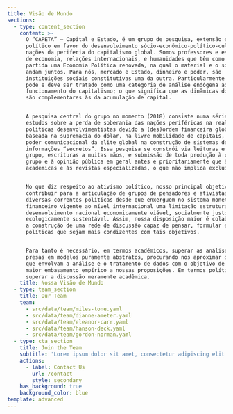 ```yaml
---
title: Visão de Mundo
sections:
  - type: content_section
    content: >-
      O “CAPETA” – Capital e Estado, é um grupo de pesquisa, extensão e ativismo
      político em favor do desenvolvimento sócio-econômico-político-cultural das
      nações da periferia do capitalismo global. Somos professores e estudantes
      de economia, relações internacionais, e humanidades que têm como ponto de
      partida uma Economia Política renovada, na qual o material e o social
      andam juntos. Para nós, mercado e Estado, dinheiro e poder, são
      instituições sociais constitutivas uma da outra. Particularmente o Estado
      pode e deve ser tratado como uma categoria de análise endógena ao
      funcionamento do capitalismo; o que significa que as dinâmicas do poder
      são complementares às da acumulação de capital.


      A pesquisa central do grupo no momento (2018) consiste numa série de
      estudos sobre a perda de soberania das nações periféricas na realização de
      políticas desenvolvimentistas devido a (des)ordem financeira global atual
      baseada na supremacia do dólar, na livre mobilidade de capitais, e no
      poder comunicacional da elite global na construção de sistemas de
      informações “secretos”. Essa pesquisa se constrói via leituras em grande
      grupo, escrituras a muitas mãos, e submissão de toda produção à crítica do
      grupo e à opinião pública em geral antes e prioritariamente que às hostes
      acadêmicas e às revistas especializadas, o que não implica excluí-las.


      No que diz respeito ao ativismo político, nosso principal objetivo é
      contribuir para a articulação de grupos de pensadores e ativistas das mais
      diversas correntes politicas desde que enxerguem no sistema monetário e
      financeiro vigente ao nível internacional uma limitação estrutural ao
      desenvolvimento nacional economicamente viável, socialmente justo e
      ecologicamente sustentável. Assim, nossa disposição maior é colaborar para
      a construção de uma rede de discussão capaz de pensar, formular e propor
      políticas que sejam mais condizentes com tais objetivos.


      Para tanto é necessário, em termos acadêmicos, superar as análises ainda
      presas em modelos puramente abstratos, procurando nos aproximar de métodos
      que envolvam a análise e o tratamento de dados com o objetivo de fornecer
      maior embasamento empírico a nossas proposições. Em termos políticos, urge
      superar a discussão meramente acadêmica.
    title: Nossa Visão de Mundo
  - type: team_section
    title: Our Team
    team:
      - src/data/team/miles-tone.yaml
      - src/data/team/dianne-ameter.yaml
      - src/data/team/eleanor-carr.yaml
      - src/data/team/hanson-deck.yaml
      - src/data/team/gordon-norman.yaml
  - type: cta_section
    title: Join the Team
    subtitle: 'Lorem ipsum dolor sit amet, consectetur adipiscing elit.'
    actions:
      - label: Contact Us
        url: /contact
        style: secondary
    has_background: true
    background_color: blue
template: advanced
---
```

